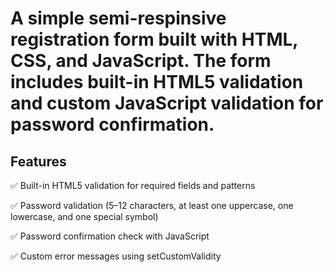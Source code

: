 # A simple semi-respinsive registration form built with HTML, CSS, and JavaScript. The form includes built-in HTML5 validation and custom JavaScript validation for password confirmation.

## Features 

✅ Built-in HTML5 validation for required fields and patterns

✅ Password validation (5–12 characters, at least one uppercase, one lowercase, and one special symbol)

✅ Password confirmation check with JavaScript

✅ Custom error messages using setCustomValidity